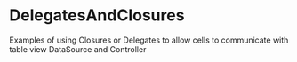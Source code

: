 # DelegatesAndClosures

Examples of using Closures or Delegates to allow cells to communicate with table view DataSource and Controller
